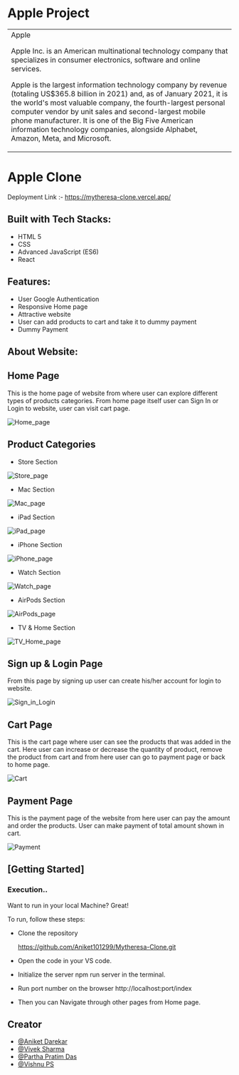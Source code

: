# Apple Project

<table>
<tr>
<td>
Apple

Apple Inc. is an American multinational technology company that specializes in consumer electronics, software and online services.

Apple is the largest information technology company by revenue (totaling US$365.8 billion in 2021) and, as of January 2021, it is the world's most valuable company, the fourth-largest personal computer vendor by unit sales and second-largest mobile phone manufacturer. It is one of the Big Five American information technology companies, alongside Alphabet, Amazon, Meta, and Microsoft.

</td>
</tr>
</table>

# Apple Clone

Deployment Link :- https://mytheresa-clone.vercel.app/

## Built with Tech Stacks:

- HTML 5
- CSS
- Advanced JavaScript (ES6)
- React

## Features:

- User Google Authentication
- Responsive Home page
- Attractive website
- User can add products to cart and take it to dummy payment
- Dummy Payment

## About Website:

## Home Page

This is the home page of website from where user can explore different types of products categories. From home page itself user can Sign In or Login to website, user can visit cart page.

![Home_page](https://user-images.githubusercontent.com/91543059/161436604-c3cc6f48-825b-4fc9-958d-8c6a2243ab07.png)

## Product Categories

- Store Section

![Store_page](https://user-images.githubusercontent.com/91543059/161436911-e9465723-431a-4288-85d5-ac40268aad35.png)

- Mac Section

![Mac_page](https://user-images.githubusercontent.com/91543059/161436944-48dc844f-6a9f-4add-9ed8-65007188d943.png)

- iPad Section

![iPad_page](https://user-images.githubusercontent.com/91543059/161436958-c6a20b2c-9245-4619-90ab-5d6c7431bd56.png)

- iPhone Section

![iPhone_page](https://user-images.githubusercontent.com/91543059/161437062-01c12308-b012-438d-bfac-86131d20145b.png)

- Watch Section

![Watch_page](https://user-images.githubusercontent.com/91543059/161437116-d3b2799f-7882-4e6c-8c87-b51cb9f10872.png)

- AirPods Section

![AirPods_page](https://user-images.githubusercontent.com/91543059/161437149-1791f999-05a2-41f0-ace8-b83e584dae41.png)

- TV & Home Section

![TV_Home_page](https://user-images.githubusercontent.com/91543059/161437187-ab0de435-44a5-4e23-9376-a613342d6be0.png)

## Sign up & Login Page

From this page by signing up user can create his/her account for login to website.

![Sign_in_Login](https://user-images.githubusercontent.com/91543059/159116961-a3543b83-7904-441f-b9c1-3e51fef76060.png)

## Cart Page

This is the cart page where user can see the products that was added in the cart. Here user can increase or decrease the quantity of product, remove the product from cart and from here user can go to payment page or back to home page.

![Cart](https://user-images.githubusercontent.com/91543059/161437288-192547c3-152d-4403-9672-dce42b5b95eb.png)

## Payment Page

This is the payment page of the website from here user can pay the amount and order the products. User can make payment of total amount shown in cart.

![Payment](https://user-images.githubusercontent.com/91543059/159118069-91efdb19-d94d-4c62-94f2-837d0f3b7557.png)

## [Getting Started]

### Execution..

Want to run in your local Machine? Great!

To run, follow these steps:

- Clone the repository

  https://github.com/Aniket101299/Mytheresa-Clone.git

- Open the code in your VS code.
- Initialize the server npm run server in the terminal.
- Run port number on the browser http://localhost:port/index
- Then you can Navigate through other pages from Home page.

## Creator

- [@Aniket Darekar]()
- [@Vivek Sharma]()
- [@Partha Pratim Das]()
- [@Vishnu PS]()
